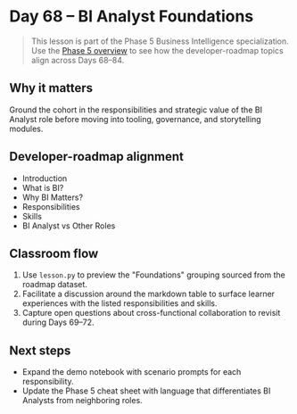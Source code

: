 # Day 68 – BI Analyst Foundations

> This lesson is part of the Phase 5 Business Intelligence specialization. Use the [Phase 5 overview](../docs/bi-curriculum.md)
> to see how the developer-roadmap topics align across Days 68–84.

## Why it matters

Ground the cohort in the responsibilities and strategic value of the BI Analyst role before
moving into tooling, governance, and storytelling modules.

## Developer-roadmap alignment

- Introduction
- What is BI?
- Why BI Matters?
- Responsibilities
- Skills
- BI Analyst vs Other Roles

## Classroom flow

1. Use `lesson.py` to preview the "Foundations" grouping sourced from the roadmap dataset.
2. Facilitate a discussion around the markdown table to surface learner experiences with the
   listed responsibilities and skills.
3. Capture open questions about cross-functional collaboration to revisit during Days 69–72.

## Next steps

- Expand the demo notebook with scenario prompts for each responsibility.
- Update the Phase 5 cheat sheet with language that differentiates BI Analysts from
  neighboring roles.

